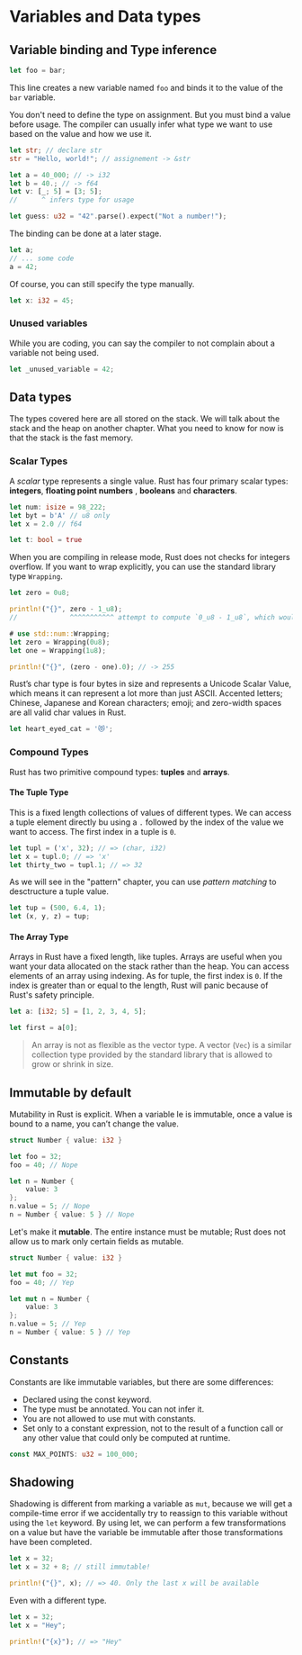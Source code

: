 # Variables and Data types

## Variable binding and Type inference

```rust
let foo = bar;
```

This line creates a new variable named `foo` and binds it to the value of the `bar` variable.

You don't need to define the type on assignment. But you must bind a value before usage. The compiler can usually
infer what type we want to use based on the value and how we use it.

```rust
let str; // declare str
str = "Hello, world!"; // assignement -> &str

let a = 40_000; // -> i32
let b = 40.; // -> f64
let v: [_; 5] = [3; 5];
//      ^ infers type for usage

let guess: u32 = "42".parse().expect("Not a number!");
```

The binding can be done at a later stage.

```rust
let a;
// ... some code
a = 42;
```

Of course, you can still specify the type manually.

```rust
let x: i32 = 45;
```

### Unused variables

While you are coding, you can say the compiler to not complain about a variable not being used.

```rust
let _unused_variable = 42;
```

## Data types

The types covered here are all stored on the stack. We will talk about the stack and the heap on another chapter.
What you need to know for now is that the stack is the fast memory.

### Scalar Types

A _scalar_ type represents a single value. Rust has four primary scalar types: **integers**, **floating point numbers**
, **booleans** and **characters**.

```rust
let num: isize = 98_222;
let byt = b'A' // u8 only
let x = 2.0 // f64

let t: bool = true
```

When you are compiling in release mode, Rust does not checks for integers overflow. If you want to wrap explicitly, you can use the standard library type `Wrapping`.

```rust
let zero = 0u8;

println!("{}", zero - 1_u8);
//             ^^^^^^^^^^^ attempt to compute `0_u8 - 1_u8`, which would overflow
```

```rust
# use std::num::Wrapping;
let zero = Wrapping(0u8);
let one = Wrapping(1u8);

println!("{}", (zero - one).0); // -> 255
```

Rust’s char type is four bytes in size and represents a Unicode Scalar Value, which means it can represent a lot more than just ASCII. Accented letters; Chinese, Japanese and Korean characters; emoji; and zero-width spaces are all valid char values in Rust.

```rust
let heart_eyed_cat = '😻';
```

### Compound Types

Rust has two primitive compound types: **tuples** and **arrays**.

#### The Tuple Type

This is a fixed length collections of values of different types.
We can access a tuple element directly bu using a `.` followed by the index of the value we want to access. The first index in a tuple is `0`.

```rust
let tupl = ('x', 32); // => (char, i32)
let x = tupl.0; // => 'x'
let thirty_two = tupl.1; // => 32
```

As we will see in the "pattern" chapter, you can use _pattern matching_ to desctructure a tuple value.

```rust
let tup = (500, 6.4, 1);
let (x, y, z) = tup;
```

#### The Array Type

Arrays in Rust have a fixed length, like tuples. Arrays are useful when you want your data allocated on the stack rather than the heap.
You can access elements of an array using indexing. As for tuple, the first index is `0`. If the index is greater than or equal to the length, Rust will panic because of Rust's safety principle.

```rust
let a: [i32; 5] = [1, 2, 3, 4, 5];

let first = a[0];
```

> An array is not as flexible as the vector type. A vector (`Vec`) is a similar collection type provided by the standard library that is allowed to grow or shrink in size.

## Immutable by default

Mutability in Rust is explicit. When a variable le is immutable, once a value is bound to a name, you can’t change the value.

```rust
struct Number { value: i32 }

let foo = 32;
foo = 40; // Nope

let n = Number {
    value: 3
};
n.value = 5; // Nope
n = Number { value: 5 } // Nope
```

Let's make it **mutable**. The entire instance must be mutable; Rust does not allow us to mark only certain fields as mutable.

```rust
struct Number { value: i32 }

let mut foo = 32;
foo = 40; // Yep

let mut n = Number {
    value: 3
};
n.value = 5; // Yep
n = Number { value: 5 } // Yep
```

## Constants

Constants are like immutable variables, but there are some differences:

- Declared using the const keyword.
- The type must be annotated. You can not infer it.
- You are not allowed to use mut with constants.
- Set only to a constant expression, not to the result of a function call or any other value that could only be computed at runtime.

```rust
const MAX_POINTS: u32 = 100_000;
```

## Shadowing

Shadowing is different from marking a variable as `mut`, because we will get a compile-time error if we accidentally try to reassign to this variable without using the `let` keyword. By using let, we can perform a few transformations on a value but have the variable be immutable after those transformations have been completed.

```rust
let x = 32;
let x = 32 + 8; // still immutable!

println!("{}", x); // => 40. Only the last x will be available
```

Even with a different type.

```rust
let x = 32;
let x = "Hey";

println!("{x}"); // => "Hey"
```
